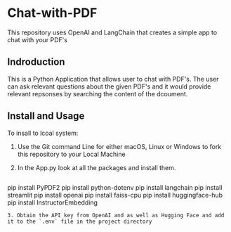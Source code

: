 # Chat-with-PDF
This repository uses OpenAI and LangChain that creates a simple app to chat with your PDF's</p>

## Indroduction 

This is a Python Application that allows user to chat with PDF's. The user can ask relevant questions about the given PDF's and it would provide relevant repsonses by searching the content of the dcoument.

## Install and Usage 

To insall to lcoal system:
1. Use the Git command Line for either macOS, Linux or Windows to fork this repository to your Local Machine

2. In the App.py look at all the packages and install them.
   ```
pip install PyPDF2
pip install python-dotenv
pip install langchain
pip install streamlit
pip install openai
pip install faiss-cpu
pip install huggingface-hub
pip install InstructorEmbedding
   ```
3. Obtain the API key from OpenAI and as well as Hugging Face and add it to the `.env` file in the project directory

